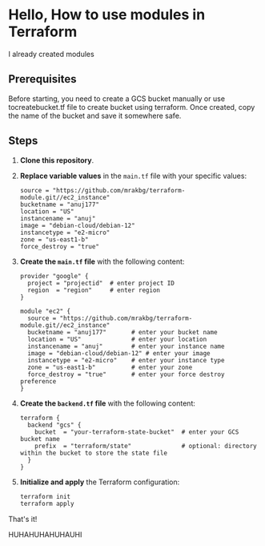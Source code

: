 

# Hello, How to use modules in Terraform

I already created modules 

## Prerequisites

Before starting, you need to create a GCS bucket manually or use tocreatebucket.tf file to create bucket using terraform. Once created, copy the name of the bucket and save it somewhere safe.

## Steps

1. **Clone this repository**.

2. **Replace variable values** in the `main.tf` file with your specific values:

    ```hcl
    source = "https://github.com/mrakbg/terraform-module.git//ec2_instance"
    bucketname = "anuj177"
    location = "US"
    instancename = "anuj"
    image = "debian-cloud/debian-12"
    instancetype = "e2-micro"
    zone = "us-east1-b"
    force_destroy = "true"
    ```

3. **Create the `main.tf` file** with the following content:

    ```hcl
    provider "google" {
      project = "projectid"  # enter project ID
      region  = "region"     # enter region
    }

    module "ec2" {
      source = "https://github.com/mrakbg/terraform-module.git//ec2_instance"
      bucketname = "anuj177"       # enter your bucket name
      location = "US"              # enter your location
      instancename = "anuj"        # enter your instance name
      image = "debian-cloud/debian-12" # enter your image
      instancetype = "e2-micro"    # enter your instance type
      zone = "us-east1-b"          # enter your zone
      force_destroy = "true"       # enter your force destroy preference
    }
    ```

4. **Create the `backend.tf` file** with the following content:

    ```hcl
    terraform {
      backend "gcs" {
        bucket  = "your-terraform-state-bucket"  # enter your GCS bucket name
        prefix  = "terraform/state"              # optional: directory within the bucket to store the state file
      }
    }
    ```

5. **Initialize and apply** the Terraform configuration:

    ```sh
    terraform init
    terraform apply
    ```

That's it!

HUHAHUHAHUHAUHI
